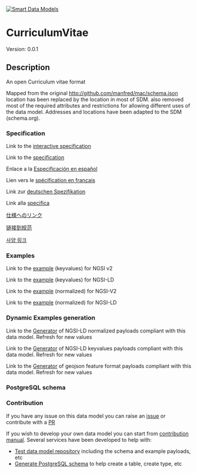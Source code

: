 [![Smart Data Models](https://smartdatamodels.org/wp-content/uploads/2022/01/SmartDataModels_logo.png "Logo")](https://smartdatamodels.org)
# CurriculumVitae
Version: 0.0.1

## Description 

An open Curriculum vitae format

Mapped from the original http://github.com/manfred/mac/schema.json location has been replaced by the location in most of SDM. also removed most of the required attributes and restrictions for allowing different uses of the data model. Addresses and locations have been adapted to the SDM (schema.org).
### Specification

Link to the [interactive specification](https://swagger.lab.fiware.org/?url=https://smart-data-models.github.io/dataModel.HumanResources/CurriculumVitae/swagger.yaml)

Link to the [specification](https://github.com/smart-data-models/dataModel.HumanResources/blob/master/CurriculumVitae/doc/spec.md)

Enlace a la [Especificación en español](https://github.com/smart-data-models/dataModel.HumanResources/blob/master/CurriculumVitae/doc/spec_ES.md)

Lien vers le [spécification en français](https://github.com/smart-data-models/dataModel.HumanResources/blob/master/CurriculumVitae/doc/spec_FR.md)

Link zur [deutschen Spezifikation](https://github.com/smart-data-models/dataModel.HumanResources/blob/master/CurriculumVitae/doc/spec_DE.md)

Link alla [specifica](https://github.com/smart-data-models/dataModel.HumanResources/blob/master/CurriculumVitae/doc/spec_IT.md)

[仕様へのリンク](https://github.com/smart-data-models/dataModel.HumanResources/blob/master/CurriculumVitae/doc/spec_JA.md)

[链接到规范](https://github.com/smart-data-models/dataModel.HumanResources/blob/master/CurriculumVitae/doc/spec_ZH.md)

[사양 링크](https://github.com/smart-data-models/dataModel.HumanResources/blob/master/CurriculumVitae/doc/spec_KO.md)
### Examples

Link to the [example](https://smart-data-models.github.io/dataModel.HumanResources/CurriculumVitae/examples/example.json) (keyvalues) for NGSI v2

Link to the [example](https://smart-data-models.github.io/dataModel.HumanResources/CurriculumVitae/examples/example.jsonld) (keyvalues) for NGSI-LD

Link to the [example](https://smart-data-models.github.io/dataModel.HumanResources/CurriculumVitae/examples/example-normalized.json) (normalized) for NGSI-V2

Link to the [example](https://smart-data-models.github.io/dataModel.HumanResources/CurriculumVitae/examples/example-normalized.jsonld) (normalized) for NGSI-LD
### Dynamic Examples generation

Link to the [Generator](https://smartdatamodels.org/extra/ngsi-ld_generator.php?schemaUrl=https://raw.githubusercontent.com/smart-data-models/dataModel.HumanResources/master/CurriculumVitae/schema.json&email=info@smartdatamodels.org) of NGSI-LD normalized payloads compliant with this data model. Refresh for new values

Link to the [Generator](https://smartdatamodels.org/extra/ngsi-ld_generator_keyvalues.php?schemaUrl=https://raw.githubusercontent.com/smart-data-models/dataModel.HumanResources/master/CurriculumVitae/schema.json&email=info@smartdatamodels.org) of NGSI-LD keyvalues payloads compliant with this data model. Refresh for new values

Link to the [Generator](https://smartdatamodels.org/extra/geojson_features_generator.php?schemaUrl=https://raw.githubusercontent.com/smart-data-models/dataModel.HumanResources/master/CurriculumVitae/schema.json&email=info@smartdatamodels.org) of geojson feature format payloads compliant with this data model. Refresh for new values
### PostgreSQL schema
### Contribution

 If you have any issue on this data model you can raise an [issue](https://github.com/smart-data-models/dataModel.HumanResources/issues)  or contribute with a [PR](https://github.com/smart-data-models/dataModel.HumanResources/pulls)

 If you wish to develop your own data model you can start from [contribution manual](https://bit.ly/contribution_manual). Several services have been developed to help with: 
 - [Test data model repository](https://smartdatamodels.org/index.php/data-models-contribution-api/) including the schema and example payloads, etc
 - [Generate PostgreSQL schema](https://smartdatamodels.org/index.php/sql-service/) to help create a table, create type, etc